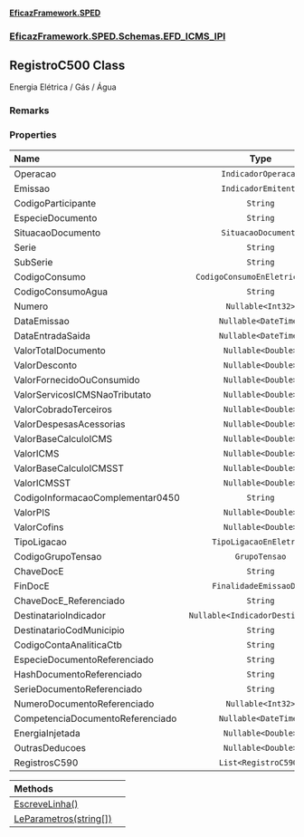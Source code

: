 #### [EficazFramework.SPED](EficazFrameworkSPED.md 'EficazFramework SPED')
### [EficazFramework.SPED.Schemas.EFD_ICMS_IPI](EficazFramework.SPED.Schemas.EFD_ICMS_IPI.md 'EficazFramework.SPED.Schemas.EFD_ICMS_IPI')

## RegistroC500 Class

Energia Elétrica / Gás / Água

### Remarks
### Properties

| Name | Type | |
| :--- | :---: | :--- |
| Operacao | `IndicadorOperacao` |  |
| Emissao | `IndicadorEmitente` |  |
| CodigoParticipante | `String` |  |
| EspecieDocumento | `String` |  |
| SituacaoDocumento | `SituacaoDocumento` |  |
| Serie | `String` |  |
| SubSerie | `String` |  |
| CodigoConsumo | `CodigoConsumoEnEletricaOuGas` |  |
| CodigoConsumoAgua | `String` |  |
| Numero | `Nullable<Int32>` |  |
| DataEmissao | `Nullable<DateTime>` |  |
| DataEntradaSaida | `Nullable<DateTime>` |  |
| ValorTotalDocumento | `Nullable<Double>` |  |
| ValorDesconto | `Nullable<Double>` |  |
| ValorFornecidoOuConsumido | `Nullable<Double>` |  |
| ValorServicosICMSNaoTributato | `Nullable<Double>` |  |
| ValorCobradoTerceiros | `Nullable<Double>` |  |
| ValorDespesasAcessorias | `Nullable<Double>` |  |
| ValorBaseCalculoICMS | `Nullable<Double>` |  |
| ValorICMS | `Nullable<Double>` |  |
| ValorBaseCalculoICMSST | `Nullable<Double>` |  |
| ValorICMSST | `Nullable<Double>` |  |
| CodigoInformacaoComplementar0450 | `String` |  |
| ValorPIS | `Nullable<Double>` |  |
| ValorCofins | `Nullable<Double>` |  |
| TipoLigacao | `TipoLigacaoEnEletrica` |  |
| CodigoGrupoTensao | `GrupoTensao` |  |
| ChaveDocE | `String` |  |
| FinDocE | `FinalidadeEmissaoDocE` |  |
| ChaveDocE_Referenciado | `String` |  |
| DestinatarioIndicador | `Nullable<IndicadorDestinatario>` |  |
| DestinatarioCodMunicipio | `String` |  |
| CodigoContaAnaliticaCtb | `String` |  |
| EspecieDocumentoReferenciado | `String` |  |
| HashDocumentoReferenciado | `String` |  |
| SerieDocumentoReferenciado | `String` |  |
| NumeroDocumentoReferenciado | `Nullable<Int32>` |  |
| CompetenciaDocumentoReferenciado | `Nullable<DateTime>` |  |
| EnergiaInjetada | `Nullable<Double>` |  |
| OutrasDeducoes | `Nullable<Double>` |  |
| RegistrosC590 | `List<RegistroC590>` |  |

| Methods | |
| :--- | :--- |
| [EscreveLinha()](EficazFramework.SPED.Schemas.EFD_ICMS_IPI/RegistroC500/EscreveLinha().md 'EficazFramework.SPED.Schemas.EFD_ICMS_IPI.RegistroC500.EscreveLinha()') | |
| [LeParametros(string[])](EficazFramework.SPED.Schemas.EFD_ICMS_IPI/RegistroC500/LeParametros(string[]).md 'EficazFramework.SPED.Schemas.EFD_ICMS_IPI.RegistroC500.LeParametros(string[])') | |
